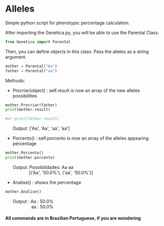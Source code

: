 # Alleles
Simple python script for phenotypic percentage calculation.

After importing the Genetica.py, you will be able to use the Parental Class.
```python
from Genetica import Parental
```

Then, you can define objects in this class. Pass the alleles as a string argument.
```python
mother = Parental("Aa")
father = Parental("aa")
```

Methods:

* Procriar(object) : self.result is now an array of the new alleles possibilities

```python
mother.Procriar(father)
print(mother.result)

#or print(father.result)
```
&nbsp;&nbsp;&nbsp;&nbsp;&nbsp;&nbsp;Output: ['Aa', 'Aa', 'aa', 'aa']
                          
* Porcento() : self.porcento is now an array of the alleles appearing percentage

```python
mother.Porcento()
print(mother.porcento)
```
&nbsp;&nbsp;&nbsp;&nbsp;&nbsp;&nbsp;Output: Possibilidades:  Aa aa<br/>
&nbsp;&nbsp;&nbsp;&nbsp;&nbsp;&nbsp;&nbsp;&nbsp;&nbsp;&nbsp;&nbsp;&nbsp;&nbsp;&nbsp;&nbsp;&nbsp;&nbsp;&nbsp;&nbsp;[('Aa', '50.0%'), ('aa', '50.0%')]
                          
* Analise() : shows the percentage

```python
mother.Analise()
```
&nbsp;&nbsp;&nbsp;&nbsp;&nbsp;&nbsp;Output : Aa : 50.0%<br/>
&nbsp;&nbsp;&nbsp;&nbsp;&nbsp;&nbsp;&nbsp;&nbsp;&nbsp;&nbsp;&nbsp;&nbsp;&nbsp;&nbsp;&nbsp;&nbsp;&nbsp;&nbsp;&nbsp;&nbsp;&nbsp;aa : 50.0%


#### All commands are in Brazilian Portuguese, if you are wondering
